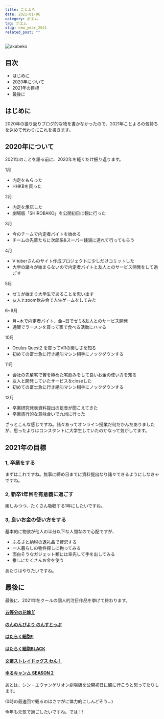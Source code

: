 ```yaml
---
title: ことよろ
date: 2021-01-06
category: ポエム
tag: ポエム
slug: new_year_2021
related_post: ""
---
```

![akabeko](../../../images/uploads/akabeko.png)

## 目次

* はじめに
* 2020年について
* 2021年の目標
* 最後に

## はじめに

2020年の振り返りブログ的な物を書かなかったので、2021年ことよろの気持ちを込めて代わりにこれを書きます。

## 2020年について

2021年のことを語る前に、2020年を軽くだけ振り返ります。

1月 

* 内定をもらった
* HHKBを買った

2月

* 内定を承諾した
* 劇場版「SHIROBAKO」を公開初日に観に行った

3月

* 今のチームで内定者バイトを始める
* チームの先輩たちに次郎系&スーパー銭湯に連れて行ってもらう

4月

* V tuberさんのサイト作成プロジェクトに少しだけコミットした
* 大学の諸々が始まらないので内定者バイトと友人とのサービス開発をして過ごす

5月

* ゼミが始まり大学生であることを思い出す
* 友人とzoom飲み会で人生ゲームをしてみた

6~9月

* 月\~木で内定者バイト、金\~日でゼミ&友人とのサービス開発
* 通販でラーメンを買って家で食べる活動にハマる

10月

* Oculus Quest2 を買ってVRの楽しさを知る
* 初めての富士急に行き絶叫マシン相手にノックダウンする

11月

* 会社の先輩宅で贅を極めた宅飲みをして良いお金の使い方を知る
* 友人と開発していたサービスをcloseした
* 初めての富士急に行き絶叫マシン相手にノックダウンする

12月

* 卒業研究発表資料提出の足音が聞こえてきた
* 卒業旅行的な意味合いで九州に行った

ざっとこんな感じですね。諸々あってオンライン授業だ何だかんだありましたが、思ったよりはコンスタントに大学生していたのかなって気がしてます。

## 2021年の目標

### 1, 卒業をする

まずはこれですね。無事に締め日までに資料提出なり諸々できるようにしなきゃですね。

### 2, 新卒1年目を有意義に過ごす

楽しみつつ、たくさん吸収する1年にしたいですね。

### 3, 良いお金の使い方をする

基本的に物欲が他人の半分以下な人間なので心配ですが、

* ふるさと納税の返礼品で贅沢する
* 一人暮らしの物件探しに拘ってみる
* 面白そうなガジェット類には率先して手を出してみる
* 推しにたくさんお金を使う

あたりはやりたいですね。

## 最後に

最後に、2021年冬クールの個人的注目作品を挙げて終わります。

#### [五等分の花嫁∬](https://www.tbs.co.jp/anime/5hanayome/)

#### [のんのんびより のんすとっぷ](https://nonnontv.com/tvanime/)

#### [はたらく細胞!!](https://hataraku-saibou.com/)

#### [はたらく細胞BLACK](https://saibou-black.com/)

#### [文豪ストレイドッグス わん！](https://bungo-stray-dogs-wan.com/)

#### [ゆるキャン△ SEASON２](https://yurucamp.jp/second/)

あとは、シン・エヴァンゲリオン劇場版を公開初日に観に行こうと思ってたりします。

(0時の最速回で観るのはさすがに体力的にしんどそう...)

今年も元気で過ごしたいですね。では！!